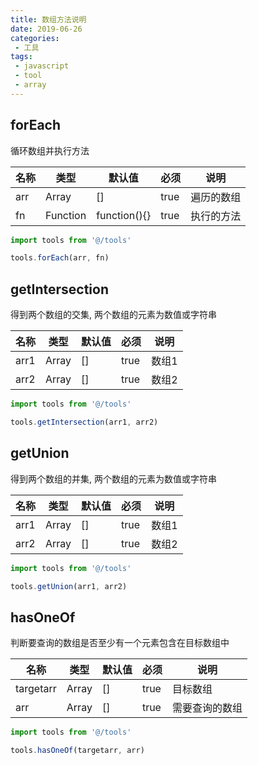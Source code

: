 ```yaml
---
title: 数组方法说明
date: 2019-06-26
categories:
 - 工具
tags:
 - javascript
 - tool
 - array
---
```

## forEach
循环数组并执行方法

名称|类型|默认值|必须|说明
---|---|---|---|---
arr|Array|[]|true|遍历的数组
fn|Function|function(){}|true|执行的方法

```javascript
import tools from '@/tools'

tools.forEach(arr, fn)
```

## getIntersection
得到两个数组的交集, 两个数组的元素为数值或字符串

名称|类型|默认值|必须|说明
---|---|---|---|---
arr1|Array|[]|true|数组1
arr2|Array|[]|true|数组2

```javascript
import tools from '@/tools'

tools.getIntersection(arr1, arr2)
```

## getUnion
得到两个数组的并集, 两个数组的元素为数值或字符串

名称|类型|默认值|必须|说明
---|---|---|---|---
arr1|Array|[]|true|数组1
arr2|Array|[]|true|数组2

```javascript
import tools from '@/tools'

tools.getUnion(arr1, arr2)
```

## hasOneOf
判断要查询的数组是否至少有一个元素包含在目标数组中

名称|类型|默认值|必须|说明
---|---|---|---|---
targetarr|Array|[]|true|目标数组
arr|Array|[]|true|需要查询的数组

```javascript
import tools from '@/tools'

tools.hasOneOf(targetarr, arr)
```